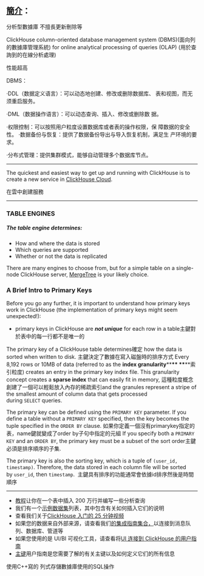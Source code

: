 ## [簡介](https://clickhouse.com/docs/en/home)：

分析型數據庫 不擅長更新刪除等

ClickHouse column-oriented database management system (DBMS)(面向列的數據庫管理系統) for online analytical processing of queries (OLAP) (用於查詢到的在線分析處理)

性能超高

DBMS：

·DDL（数据定义语言）：可以动态地创建、修改或删除数据库、 表和视图，而无须重启服务。 

·DML（数据操作语言）：可以动态查询、插入、修改或删除数 据。 

·权限控制：可以按照用户粒度设置数据库或者表的操作权限，保 障数据的安全性。 ·数据备份与恢复：提供了数据备份导出与导入恢复机制，满足生 产环境的要求。 

·分布式管理：提供集群模式，能够自动管理多个数据库节点。

---

The quickest and easiest way to get up and running with ClickHouse is to create a new service in [ClickHouse Cloud](https://clickhouse.cloud/).

在雲中創建服務

---

### TABLE ENGINES 

##### The table engine determines:

- How and where the data is stored
- Which queries are supported
- Whether or not the data is replicated

There are many engines to choose from, but for a simple table on a single-node ClickHouse server, [MergeTree](https://clickhouse.com/docs/en/engines/table-engines/mergetree-family/mergetree) is your likely choice.

### A Brief Intro to Primary Keys

Before you go any further, it is important to understand how primary keys work in ClickHouse (the implementation of primary keys might seem unexpected!):

- primary keys in ClickHouse are **_not unique_** for each row in a table主鍵對於表中的每一行都不是唯一的

The primary key of a ClickHouse table determines確定 how the data is sorted when written to disk. ⁠主鍵決定了數據在寫入磁盤時的排序方式 Every 8,192 rows or 10MB of data (referred to as the **index granularity****⁠****⁠** **⁠****⁠**索引粒度) creates an entry in the primary key index file. This granularity concept creates a **sparse index** that can easily fit in memory, 這種粒度概念創建了一個可以輕鬆放入內存的稀疏索引and the granules represent a stripe of the smallest amount of column data that gets processed during `SELECT` queries.

The primary key can be defined using the `PRIMARY KEY` parameter. If you define a table without a `PRIMARY KEY` specified, then the key becomes the tuple specified in the `ORDER BY` clause. ⁠如果你定義一個沒有primarykey指定的表，name鍵就變成了order by子句中指定的元組 If you specify both a `PRIMARY KEY` and an `ORDER BY`, the primary key must be a subset of the sort order主鍵必須是排序順序的子集.

The primary key is also the sorting key, which is a tuple of `(user_id, timestamp)`. Therefore, the data stored in each column file will be sorted by `user_id`, then `timestamp`.  主鍵具有排序的功能通常會依據id排序然後是時間順序

---

- [教程](https://clickhouse.com/docs/en/tutorial)让你在一个表中插入 200 万行并编写一些分析查询
- 我们有一个[示例数据集](https://clickhouse.com/docs/en/getting-started/example-datasets/)列表，其中包含有关如何插入它们的说明
- 查看我们关于[ClickHouse 入门的 25 分钟视频](https://clickhouse.com/company/events/getting-started-with-clickhouse/)
- 如果您的数据来自外部来源，请查看我们[的集成指南集合，](https://clickhouse.com/docs/en/integrations/)以连接到消息队列、数据库、管道等
- 如果您使用的是 UI/BI 可视化工具，请查看将[UI 连接到 ClickHouse 的用户指南](https://clickhouse.com/docs/en/integrations/data-visualization/)
- [主键](https://clickhouse.com/docs/en/guides/improving-query-performance/sparse-primary-indexes/sparse-primary-indexes-intro)用户指南是您需要了解的有关主键以及如何定义它们的所有信息

使用C++寫的 列式存儲數據庫使用的SQL操作
